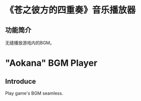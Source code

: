 # 《苍之彼方的四重奏》音乐播放器

## 功能简介

无缝播放游戏内的BGM。

# "Aokana" BGM Player

## Introduce

Play game's BGM seamless.